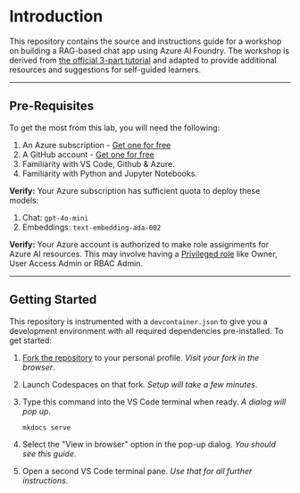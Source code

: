 # Introduction

This repository contains the source and instructions guide for a workshop on building a RAG-based chat app using Azure AI Foundry. The workshop is derived from [the official 3-part tutorial](https://learn.microsoft.com/azure/ai-studio/tutorials/copilot-sdk-create-resources) and adapted to provide additional resources and suggestions for self-guided learners.

---

## Pre-Requisites

To get the most from this lab, you will need the following:

1. An Azure subscription - [Get one for free](https://aka.ms/azure/free)
1. A GitHub account - [Get one for free](https://github.com/signup)
1. Familiarity with VS Code, Github & Azure.
1. Familiarity with Python and Jupyter Notebooks.


**Verify:** Your Azure subscription has sufficient quota to deploy these models:

1. Chat: `gpt-4o-mini` 
1. Embeddings: `text-embedding-ada-002`

**Verify:** Your Azure account is authorized to make role assignments for Azure AI resources. This may involve having a [Privileged role](https://learn.microsoft.com/azure/role-based-access-control/built-in-roles#user-access-administrator) like Owner, User Access Admin or RBAC Admin.

---

## Getting Started

This repository is instrumented with a `devcontainer.json` to give you a development environment with all required dependencies pre-installed. To get started:

1. [Fork the repository](https://github.com/nitya/azure-ai-rag-workshop) to your personal profile. _Visit your fork in the browser_.

1. Launch Codespaces on that fork. _Setup will take a few minutes_.
1. Type this command into the VS Code terminal when ready. _A dialog will pop up_.

    ```bash title=""
    mkdocs serve
    ```

1. Select the "View in browser" option in the pop-up dialog. _You should see this guide_.

1. Open a second VS Code terminal pane. _Use that for all further instructions_.
